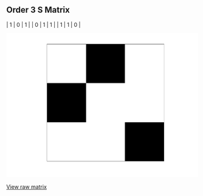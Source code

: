## Order 3 S Matrix

| 1 | 0 | 1 |
| 0 | 1 | 1 |
| 1 | 1 | 0 |

<img src="S_order3.png" class="img-responsive" alt="">

[View raw matrix](S_order3.txt)
